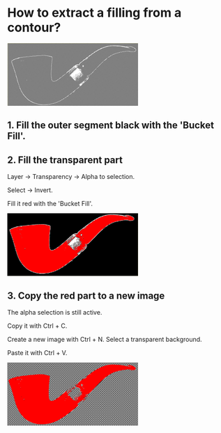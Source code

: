 # How to extract a filling from a contour?

![Contour](../How-to-extract-a-contour/images/contour.png)

## 1. Fill the outer segment black with the 'Bucket Fill'.

## 2. Fill the transparent part

Layer -> Transparency -> Alpha to selection.

Select -> Invert.

Fill it red with the 'Bucket Fill'.

![Color segements](images/color-segments.png)

## 3. Copy the red part to a new image

The alpha selection is still active.

Copy it with Ctrl + C.

Create a new image with Ctrl + N. Select a transparent background.

Paste it with Ctrl + V.

![filling](images/filling.png)
